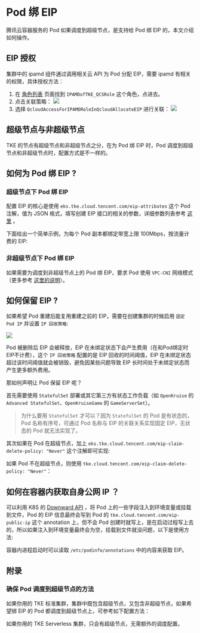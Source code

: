 # Pod 绑 EIP

腾讯云容器服务的 Pod 如果调度到超级节点，是支持给 Pod 绑 EIP 的，本文介绍如何操作。

## EIP 授权

集群中的 ipamd 组件通过调用相关云 API 为 Pod 分配 EIP，需要 ipamd 有相关的权限，具体授权方法：
1. 在 [角色列表](https://console.cloud.tencent.com/cam/role) 页面找到 `IPAMDofTKE_QCSRole` 这个角色，点进去。
2. 点击关联策略：
    ![](https://image-host-1251893006.cos.ap-chengdu.myqcloud.com/2024%2F07%2F11%2F20240711100010.png)
3. 选择 `QcloudAccessForIPAMDRoleInQcloudAllocateEIP` 进行关联：
    ![](https://image-host-1251893006.cos.ap-chengdu.myqcloud.com/2024%2F07%2F11%2F20240711100056.png)

## 超级节点与非超级节点

TKE 的节点有超级节点和非超级节点之分，在为 Pod 绑 EIP 时，Pod 调度到超级节点和非超级节点时，配置方式是不一样的。

## 如何为 Pod 绑 EIP ?

### 超级节点下 Pod 绑 EIP

配置 EIP 的核心是使用 `eks.tke.cloud.tencent.com/eip-attributes`  这个 Pod 注解，值为 JSON 格式，填写创建 EIP 接口的相关的参数，详细参数列表参考 [这里](https://cloud.tencent.com/document/api/215/16699#2.-.E8.BE.93.E5.85.A5.E5.8F.82.E6.95.B0) 。

下面给出一个简单示例，为每个 Pod 副本都绑定带宽上限 100Mbps，按流量计费的 EIP:

<FileBlock file="nginx-eip.yaml" showLineNumbers />

### 非超级节点下 Pod 绑 EIP

如果需要为调度到非超级节点上的 Pod 绑 EIP，要求 Pod 使用 `VPC-CNI` 网络模式（更多参考 [这里的说明](https://cloud.tencent.com/document/product/457/64886)）。

<FileBlock file="nginx-eip-vpc-cni.yaml" showLineNumbers />

## 如何保留 EIP ?

如果希望 Pod 重建后能复用重建之前的 EIP，需要在创建集群的时候启用 `固定 Pod IP` 并设置 `IP 回收策略`:

![](https://image-host-1251893006.cos.ap-chengdu.myqcloud.com/2024%2F07%2F11%2F20240711102603.png)

Pod 被删除后 EIP 会被释放，EIP 在未绑定状态下会产生费用（在和Pod绑定时EIP不计费），这个 `IP 回收策略` 配置的是 EIP 回收的时间阈值，EIP 在未绑定状态超过该时间阈值就会被销毁，避免因某些问题导致 EIP 长时间处于未绑定状态而产生更多额外费用。

那如何声明让 Pod 保留 EIP 呢？

首先需要使用 `StatefulSet` 部署或其它第三方有状态工作负载（如 `OpenKruise` 的 `Advanced StatefulSet`、`OpenKruiseGame` 的 `GameServerSet`）。

> 为什么要用 `StatefulSet` 才可以？因为 `StatefulSet` 的 Pod 是有状态的，Pod 名称有序号，可通过 Pod 名称与 EIP 的关联关系实现固定 EIP，无状态的 Pod 就无法实现了。

其次如果在 Pod 在超级节点，加上 `eks.tke.cloud.tencent.com/eip-claim-delete-policy: "Never"` 这个注解即可实现:

<FileBlock file="nginx-retain-eip.yaml" showLineNumbers />

如果 Pod 不在超级节点，则使用 `tke.cloud.tencent.com/eip-claim-delete-policy: "Never"`：

<FileBlock file="nginx-eip-vpc-cni-retain-ip.yaml" showLineNumbers />

## 如何在容器内获取自身公网 IP ？

可以利用 K8S 的 [Downward API](https://kubernetes.io/zh/docs/tasks/inject-data-application/environment-variable-expose-pod-information/) ，将 Pod 上的一些字段注入到环境变量或挂载到文件，Pod 的 EIP 信息最终会写到 Pod 的 `tke.cloud.tencent.com/eip-public-ip` 这个 annotation 上，但不会 Pod 创建时就写上，是在启动过程写上去的，所以如果注入到环境变量最终会为空，挂载到文件就没问题，以下是使用方法:

<FileBlock file="nginx-eip-mount-podinfo.yaml" showLineNumbers />

容器内进程启动时可以读取 `/etc/podinfo/annotations` 中的内容来获取 EIP。

## 附录

### 确保 Pod 调度到超级节点的方法

如果你用的 TKE 标准集群，集群中既包含超级节点，又包含非超级节点，如果希望绑 EIP 的 Pod 都调度到超级节点上，可参考如下配置方法：

<Tabs>
  <TabItem value="node-selector" label="nodeSelector示例">
    <FileBlock file="nginx-eklet.yaml" showLineNumbers />
  </TabItem>

  <TabItem value="node-affinity" label="nodeAffinity示例">
    <FileBlock file="nginx-eklet-nodeaffinity.yaml" showLineNumbers />
  </TabItem>
</Tabs>

如果你用的 TKE Serverless 集群，只会有超级节点，无需额外的调度配置。
